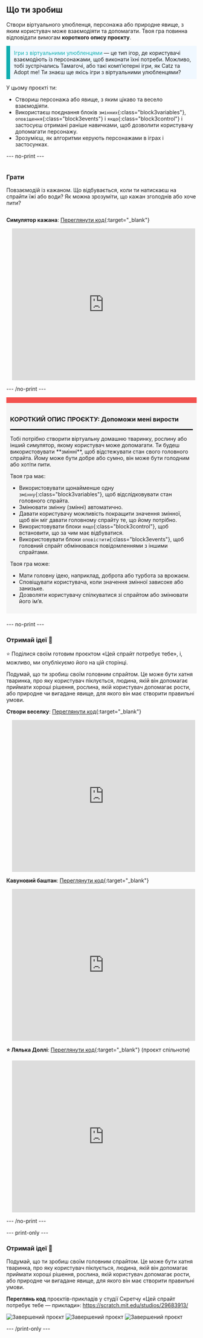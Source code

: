 ## Що ти зробиш

Створи віртуального улюбленця, персонажа або природне явище, з яким користувач може взаємодіяти та допомагати. Твоя гра повинна відповідати вимогам **короткого опису проєкту**.

<p style="border-left: solid; border-width:10px; border-color: #0faeb0; background-color: aliceblue; padding: 10px;">
<span style="color: #0faeb0">Ігри з віртуальними улюбленцями</span> — це тип ігор, де користувачі взаємодіють із персонажами, щоб виконати їхні потреби. Можливо, тобі зустрічались Тамагочі, або такі компʼютерні ігри, як Catz та Adopt me!  Ти знаєш ще якісь ігри з віртуальними улюбленцями?
</p>

У цьому проєкті ти:
+ Створиш персонажа або явище, з яким цікаво та весело взаємодіяти.
+ Використаєш поєднання блоків `змінних`{:class="block3variables"}, `оповіщення`{:class="block3events"} і `якщо`{:class="block3control"} і застосуєш отримані раніше навичками, щоб дозволити користувачу допомагати персонажу.
+ Зрозумієш, як алгоритми керують персонажами в іграх і застосунках.

--- no-print ---

<div style="display: flex; flex-wrap: wrap">
<div style="flex-basis: 200px; flex-grow: 1">

### Грати

Повзаємодій із кажаном. Що відбувається, коли ти натискаєш на спрайти їжі або води? Як можна зрозуміти, що кажан зголоднів або хоче пити?

</div>
<div>

**Симулятор кажана**: [Переглянути код](https://scratch.mit.edu/projects/530008968/editor){:target="_blank"}
<div class="scratch-preview" style="margin-left: 15px;">
  <iframe allowtransparency="true" width="485" height="402" src="https://scratch.mit.edu/projects/embed/530008968/?autostart=false" frameborder="0"></iframe>
</div>

</div>
</div>

--- /no-print ---

<div style="border-top: 15px solid #f3524f; background-color: whitesmoke; margin-bottom: 20px; padding: 10px;">

### КОРОТКИЙ ОПИС ПРОЄКТУ: Допоможи мені вирости
<hr style="border-top: 2px solid black;">
Тобі потрібно створити віртуальну домашню тваринку, рослину або інший симулятор, якому користувач може допомагати. Ти будеш використовувати **змінні**, щоб відстежувати стан свого головного спрайта. Йому може бути добре або сумно, він може бути голодним або хотіти пити. 

Твоя гра має:
+ Використовувати щонайменше одну `змінну`{:class="block3variables"}, щоб відслідковувати стан головного спрайта.
+ Змінювати змінну (змінні) автоматично.
+ Давати користувачу можливість покращити значення змінної, щоб він міг давати головному спрайту те, що йому потрібно.
+ Використовувати блоки `якщо`{:class="block3control"}, щоб встановити, що за чим має відбуватися.
+ Використовувати блоки `оповістити`{:class="block3events"}, щоб головний спрайт обмінювався повідомленнями з іншими спрайтами.

Твоя гра може:
+ Мати головну ідею, наприклад, доброта або турбота за врожаєм.
+ Сповіщувати користувача, коли значення змінної зависоке або занизьке.
+ Дозволяти користувачу спілкуватися зі спрайтом або змінювати його імʼя.
</div>

--- no-print ---

### Отримай ідеї 💭

⭐ Поділися своїм готовим проєктом «Цей спрайт потребує тебе», і, можливо, ми опублікуємо його на цій сторінці.

Подумай, що ти зробиш своїм головним спрайтом. Це може бути хатня тваринка, про яку користувач піклується, людина, якій він допомагає приймати хороші рішення, рослина, якій користувач допомагає рости, або природне чи вигадане явище, для якого він має створити правильні умови.

**Створи веселку**: [Переглянути код](https://scratch.mit.edu/projects/530034441/editor){:target="_blank"}
<div class="scratch-preview" style="margin-left: 15px;">
  <iframe allowtransparency="true" width="485" height="402" src="https://scratch.mit.edu/projects/embed/530034441/?autostart=false" frameborder="0"></iframe>
</div>

**Кавуновий баштан**: [Переглянути код](https://scratch.mit.edu/projects/531858794/editor){:target="_blank"}
<div class="scratch-preview" style="margin-left: 15px;">
  <iframe allowtransparency="true" width="485" height="402" src="https://scratch.mit.edu/projects/embed/531858794/?autostart=false" frameborder="0"></iframe>
</div>

**⭐ Лялька Доллі**: [Переглянути код](https://scratch.mit.edu/projects/799871118/editor){:target="_blank"} (проєкт спільноти)
<div class="scratch-preview" style="margin-left: 15px;">
  <iframe allowtransparency="true" width="485" height="402" src="https://scratch.mit.edu/projects/embed/799871118/?autostart=false" frameborder="0"></iframe>
</div>

--- /no-print ---

--- print-only ---

### Отримай ідеї 💭

Подумай, що ти зробиш своїм головним спрайтом. Це може бути хатня тваринка, про яку користувач піклується, людина, якій він допомагає приймати хороші рішення, рослина, якій користувач допомагає рости, або природне чи вигадане явище, для якого він має створити правильні умови.

**Переглянь код** проєктів-прикладів у студії Скретчу «Цей спрайт потребує тебе — приклади»: https://scratch.mit.edu/studios/29683913/

![Завершений проєкт](images/bat-project.png) ![Завершений проєкт](images/watermelon-project.png) ![Завершений проєкт](images/rainbow-project.png)

--- /print-only ---



